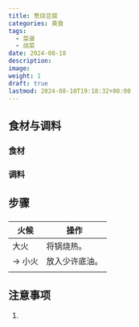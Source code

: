 ```yaml
---
title: 葱烧豆腐
categories: 美食
tags:
  - 菜谱
  - 烧菜
date: 2024-08-10
description: 
image: 
weight: 1
draft: true
lastmod: 2024-08-10T19:18:32+08:00
---
```

## 食材与调料

### 食材



### 调料



## 步骤

### 

| 火候    | 操作      |
| ----- | ------- |
| 大火    | 将锅烧热。   |
| -> 小火 | 放入少许底油。 |
|       |         |

## 注意事项

1. 


